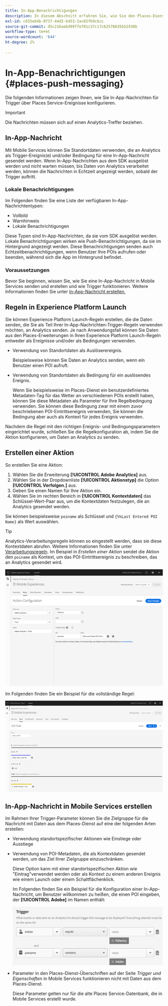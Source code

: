 ```yaml
---
title: In-App-Benachrichtigungen
description: In diesem Abschnitt erfahren Sie, wie Sie den Places-Dienst mit In-App-Nachrichten verwenden.
exl-id: c655e64b-0737-44d5-b453-2ac02fb9cbcc
source-git-commit: d5c216aebd99ffef01c37c17c62576835b52438b
workflow-type: tm+mt
source-wordcount: '644'
ht-degree: 2%

---
```


# In-App-Benachrichtigungen {#places-push-messaging}

Die folgenden Informationen zeigen Ihnen, wie Sie In-App-Nachrichten für Trigger über Places Service-Ereignisse konfigurieren.

>[!IMPORTANT]
>
>Die Nachrichten müssen sich auf einen Analytics-Treffer beziehen.

## In-App-Nachricht

Mit Mobile Services können Sie Standortdaten verwenden, die an Analytics als Trigger-Ereignis(e) und/oder Bedingung für eine In-App-Nachricht gesendet werden. Wenn In-App-Nachrichten aus dem SDK ausgelöst werden und nicht warten müssen, bis Daten von Analytics verarbeitet werden, können die Nachrichten in Echtzeit angezeigt werden, sobald der Trigger auftritt.

### Lokale Benachrichtigungen

Im Folgenden finden Sie eine Liste der verfügbaren In-App-Nachrichtentypen:

* Vollbild
* Warnhinweis
* Lokale Benachrichtigungen

Diese Typen sind In-App-Nachrichten, da sie vom SDK ausgelöst werden. Lokale Benachrichtigungen wirken wie Push-Benachrichtigungen, da sie im Hintergrund angezeigt werden. Diese Benachrichtigungen senden auch Echtzeitbenachrichtigungen, wenn Benutzer Ihre POIs aufrufen oder beenden, während sich die App im Hintergrund befindet.

### Voraussetzungen

Bevor Sie beginnen, wissen Sie, wie Sie eine In-App-Nachricht in Mobile Services senden und erstellen und wie Trigger funktionieren. Weitere Informationen finden Sie unter [In-App-Nachricht erstellen.](https://experienceleague.adobe.com/docs/discontinued/using/mobile-services.html?lang=de)

## Regeln in Experience Platform Launch

Sie können Experience Platform Launch-Regeln erstellen, die die Daten senden, die Sie als Teil Ihrer In-App-Nachrichten-Trigger-Regeln verwenden möchten, an Analytics senden. Je nach Anwendungsfall können Sie Daten aus den Places-Erweiterungen in Ihren Experience Platform Launch-Regeln entweder als Ereignisse und/oder als Bedingungen verwenden.

* Verwendung von Standortdaten als Auslöserereignis.

  Beispielsweise können Sie Daten an Analytics senden, wenn ein Benutzer einen POI aufruft.

* Verwendung von Standortdaten als Bedingung für ein auslösendes Ereignis.

  Wenn Sie beispielsweise im Places-Dienst ein benutzerdefiniertes Metadaten-Tag für das Wetter an verschiedenen POIs erstellt haben, können Sie diese Metadaten als Parameter für Ihre Regelbedingung verwenden. Sie können diese Bedingung zwar mit einem zuvor beschriebenen POI-Eintrittsereignis verwenden, Sie können die Bedingung aber auch als Kontext für jedes Ereignis verwenden.

Nachdem die Regel mit den richtigen Ereignis- und Bedingungsparametern eingerichtet wurde, schließen Sie die Regelkonfiguration ab, indem Sie die Aktion konfigurieren, um Daten an Analytics zu senden.

## Erstellen einer Aktion

So erstellen Sie eine Aktion:

1. Wählen Sie die Erweiterung **[!UICONTROL Adobe Analytics]** aus.
1. Wählen Sie in der Dropdownliste **[!UICONTROL Aktionstyp]** die Option **[!UICONTROL Verfolgen.]** aus.
1. Geben Sie einen Namen für Ihre Aktion ein.
1. Wählen Sie im rechten Bereich in **[!UICONTROL Kontextdaten]** das Schlüssel-Wert-Paar aus, um die Kontextdaten festzulegen, die an Analytics gesendet werden.

Sie können beispielsweise `poiname` als Schlüssel und `{%%Last Entered POI Name}` als Wert auswählen.

>[!TIP]
>
>Analytics-Verarbeitungsregeln können so eingestellt werden, dass sie diese Kontextdaten abrufen. Weitere Informationen finden Sie unter [Verarbeitungsregeln](https://experienceleague.adobe.com/docs/analytics/admin/admin-tools/manage-report-suites/edit-report-suite/report-suite-general/c-processing-rules/processing-rules.html). Im Beispiel in *Erstellen einer Aktion* sendet die Aktion den `poiname` als Kontext, um das POI-Eintrittsereignis zu beschreiben, das an Analytics gesendet wird.

![ Erstellen einer Aktion](/help/assets/configure-action.png)

Im Folgenden finden Sie ein Beispiel für die vollständige Regel:

![fertige Regel](/help/assets/create-a-rule.png)

## In-App-Nachricht in Mobile Services erstellen

Im Rahmen Ihrer Trigger-Parameter können Sie die Zielgruppe für die Nachricht mit Daten aus dem Places-Dienst auf eine der folgenden Arten erstellen:

* Verwendung standortspezifischer Aktionen wie Einstiege oder Ausstiege
* Verwendung von POI-Metadaten, die als Kontextdaten gesendet werden, um das Ziel Ihrer Zielgruppe einzuschränken.

  Diese Option kann mit einer standortspezifischen Aktion wie &quot;Eintrag&quot;verwendet werden oder als Kontext zu einem anderen Ereignis wie einem Launch oder einem Schaltflächenklick.

  Im Folgenden finden Sie ein Beispiel für die Konfiguration einer In-App-Nachricht, um Benutzer willkommen zu heißen, die einen POI eingeben, der **[!UICONTROL Adobe]** im Namen enthält:

  ![Trigger parameters](/help/assets/trigger-parameters.png)

* Parameter in den Places-Dienst-Überschriften auf der Seite *Trigger und Eigenschaften* in Mobile Services funktionieren nicht mit Daten aus dem Places-Dienst.

  Diese Parameter gelten nur für die alte Places Service-Datenbank, die in Mobile Services erstellt wurde.
